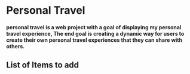 # Personal Travel

#### personal travel is a web project with a goal of displaying my personal travel experience, The end goal is creating a dynamic way for users to create their own personal travel experiences that they can share with others.

## List of Items to add
